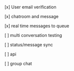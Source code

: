 [x] User email verification

[x] chatroom and message

[x] real time messages to queue

[ ] multi conversation testing

[ ] status/message sync

[ ] api

[ ] group chat
